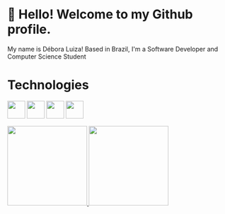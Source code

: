 # 👋 Hello! Welcome to my Github profile.
My name is Débora Luiza!
Based in Brazil, I'm a Software Developer and Computer Science Student

# Technologies
<img src="https://cdn.jsdelivr.net/gh/devicons/devicon@latest/icons/swift/swift-original.svg" width="40" height="40"/> <img src="https://cdn.jsdelivr.net/gh/devicons/devicon@latest/icons/java/java-original.svg" width="40" height="40"/> <img src="https://cdn.jsdelivr.net/gh/devicons/devicon@latest/icons/react/react-original.svg" width="40" height="40"/> <img src="https://cdn.jsdelivr.net/gh/devicons/devicon@latest/icons/sass/sass-original.svg" width="40" height="40" />
      

<div>
<a href="https://github.com/DebLuiza">
<img loading="lazy" height="180em" src="https://github-readme-stats.vercel.app/api/top-langs/?username=DebLuiza&layout=compact&langs_count=7&theme=dracula"/>
<img loading="lazy" height="180em" src="https://github-readme-stats.vercel.app/api?username=DebLuiza&show_icons=true&theme=dracula&include_all_commits=true&count_private=true"/>
</div>
<!--
**DebLuiza/DebLuiza** is a ✨ _special_ ✨ repository because its `README.md` (this file) appears on your GitHub profile.

Here are some ideas to get you started:

- 🔭 I’m currently working on ...
- 🌱 I’m currently learning ...
- 👯 I’m looking to collaborate on ...
- 🤔 I’m looking for help with ...
- 💬 Ask me about ...
- 📫 How to reach me: ...
- 😄 Pronouns: ...
- ⚡ Fun fact: ...
-->
